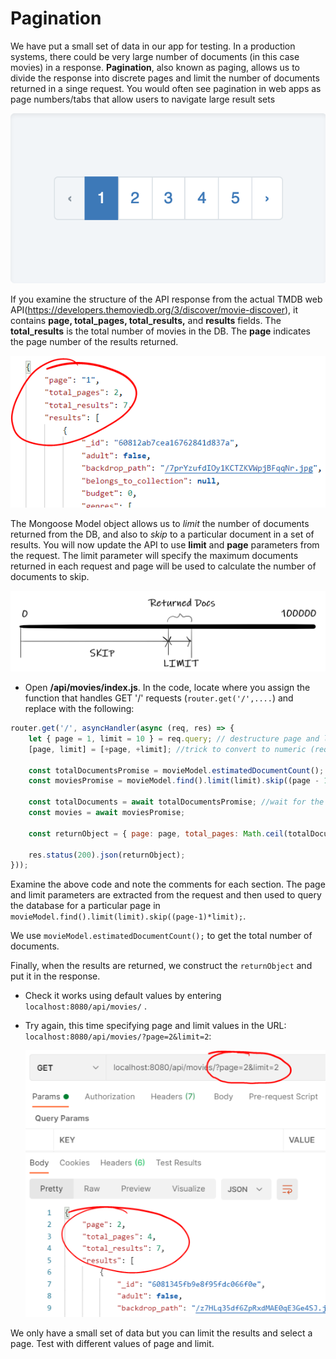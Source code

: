 # Pagination

We have put a small set of data in our app for testing. In a production systems, there could be very large number of documents (in this case movies) in a response. **Pagination**, also known as paging, allows us to  divide the response into discrete pages and limit the number of documents returned in a singe request.  You would often see pagination in web apps as page numbers/tabs that allow users to navigate large result sets

![Pagination on a Web App](./img/page.png)

If you examine the structure of the API response from the actual TMDB  web API(https://developers.themoviedb.org/3/discover/movie-discover), it contains  **page, total_pages, total_results,** and **results** fields. The **total_results** is the total number of movies in the DB. The **page** indicates the page number of the results returned.   

![Pagination](./img/results.png)

The Mongoose Model object allows us to *limit* the number of documents returned from the DB, and also to  *skip* to a particular document in a set of results. You will now update the API to use  **limit** and **page** parameters from the request. The limit parameter will specify the maximum documents returned in each request and page will be used to calculate the number of documents to skip.   

![image-20211201121933569](./img/image-20211201121933569.png)

+ Open **/api/movies/index.js**. In the code, locate where you assign the function that handles GET '/' requests (``router.get('/',....``)  and replace with the following:

~~~javascript
router.get('/', asyncHandler(async (req, res) => {
    let { page = 1, limit = 10 } = req.query; // destructure page and limit and set default values
    [page, limit] = [+page, +limit]; //trick to convert to numeric (req.query will contain string values)

    const totalDocumentsPromise = movieModel.estimatedDocumentCount(); //Kick off async calls
    const moviesPromise = movieModel.find().limit(limit).skip((page - 1) * limit);

    const totalDocuments = await totalDocumentsPromise; //wait for the above promises to be fulfilled
    const movies = await moviesPromise;

    const returnObject = { page: page, total_pages: Math.ceil(totalDocuments / limit), total_results: totalDocuments, results: movies };//construct return Object and insert into response object

    res.status(200).json(returnObject);
}));
~~~

Examine the above code and note the comments for each section. The page and limit parameters are extracted from the request and then used to query the database for a particular page in ``movieModel.find().limit(limit).skip((page-1)*limit);``. 

 We use ``movieModel.estimatedDocumentCount();`` to get the total number of documents. 

Finally, when the results are returned, we construct the  ``returnObject`` and put it in the response. 

+ Check it works using default values by entering ``localhost:8080/api/movies/`` . 

+ Try again, this time specifying page and limit values in the URL: ``localhost:8080/api/movies/?page=2&limit=2``:

  ![Paging Results](./img/query.png)

We only have a small set of data but you can limit the results and select a page. Test with different values of page and limit.


